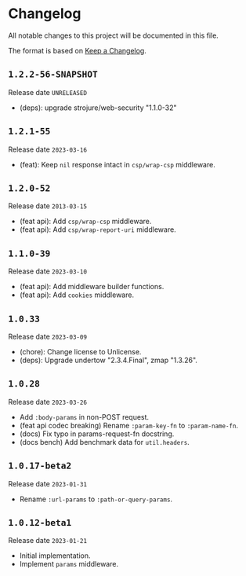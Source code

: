 # Changelog

All notable changes to this project will be documented in this file.

The format is based on [Keep a Changelog](https://keepachangelog.com/en/1.0.0/).

## `1.2.2-56-SNAPSHOT`

Release date `UNRELEASED`

- (deps): upgrade strojure/web-security "1.1.0-32"

## `1.2.1-55`

Release date `2023-03-16`

- (feat): Keep `nil` response intact in `csp/wrap-csp` middleware.

## `1.2.0-52`

Release date `2013-03-15`

- (feat api): Add `csp/wrap-csp` middleware.
- (feat api): Add `csp/wrap-report-uri` middleware.

## `1.1.0-39`

Release date `2023-03-10`

- (feat api): Add middleware builder functions.
- (feat api): Add `cookies` middleware.

## `1.0.33`

Release date `2023-03-09`

- (chore): Change license to Unlicense.
- (deps): Upgrade undertow "2.3.4.Final", zmap "1.3.26".

## `1.0.28`

Release date `2023-03-26`

- Add `:body-params` in non-POST request.
- (feat api codec breaking) Rename `:param-key-fn` to `:param-name-fn`.
- (docs) Fix typo in params-request-fn docstring.
- (docs bench) Add benchmark data for `util.headers`.

## `1.0.17-beta2`

Release date `2023-01-31`

- Rename `:url-params` to `:path-or-query-params`.

## `1.0.12-beta1`

Release date `2023-01-21`

- Initial implementation.
- Implement `params` middleware.
